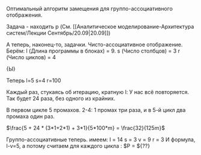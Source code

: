 Оптимальный алгоритм замещения для группо-ассоциативного отображения.

Задача - находить p (См. [[Аналитическое моделирование-Архитектура систем/Лекции Сентябрь/20.09|20.09]])

А теперь, наконец-то, задачки.
Чисто-ассоциативное отображение.
Берём: l (Длина программы в блоках) = 9.
s (Число столбцов) = 3
r (Число циклов) = 4

{Ы}

Теперь
l=5
s=4
r=100

Каждый раз, стукаясь об итерацию, кратную l: У нас всё повторяется.
Так будет 24 раза, без одного из крайних.

В первом цикле 5 промахов. 2-4: 1 промах три раза, и в 5-й цикл два промаха один раз.

$\frac{5 + 24 * (3*1+2*1) + 3*1}{5*100*m} = \frac{32}{125m}$

Группо-ассоциативные теперь.
имеем:
l = 14
s = 3
v = 9
r = 3
И формула, l-v=5, а потому считаем для каждого цикла : $P = ${??}